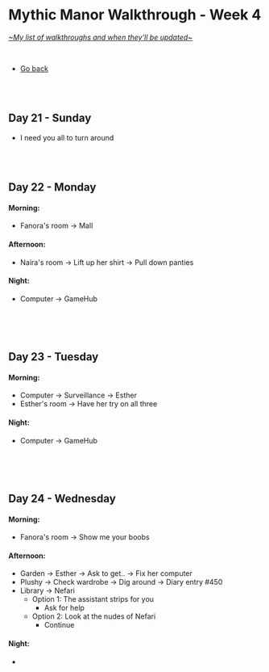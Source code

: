 # Mythic Manor Walkthrough - Week 4
[*\~My list of walkthroughs and when they'll be updated\~*](https://www.patreon.com/maimlain)

<br>

- [Go back](https://github.com/maim-lain/mythicmanor/blob/master/walkthrough.md)

<br>
<br>

## Day 21 - Sunday
- I need you all to turn around

<br>
<br>

## Day 22 - Monday
#### Morning:
- Fanora's room -> Mall

#### Afternoon:
- Naira's room -> Lift up her shirt -> Pull down panties

#### Night:
- Computer -> GameHub

<br>
<br>
<br>

## Day 23 - Tuesday
#### Morning:
- Computer -> Surveillance -> Esther
- Esther's room -> Have her try on all three

#### Night:
- Computer -> GameHub

<br>
<br>
<br>

## Day 24 - Wednesday
#### Morning:
- Fanora's room -> Show me your boobs

#### Afternoon:
- Garden -> Esther -> Ask to get.. -> Fix her computer
- Plushy -> Check wardrobe -> Dig around -> Diary entry #450
- Library -> Nefari
    - Option 1: The assistant strips for you
        - Ask for help
    - Option 2: Look at the nudes of Nefari
        - Continue

#### Night:
- 

<br>
<br>
<br>


<!---

- check Naira's diary after events
    - Garden -> Esther -> Ask to get.. -> Fix her computer
    - Check wardrobe -> Dig around -> Diary entry #4??

- Nefari 10 - Afternoon - Library | Click on her.
- Velle 10 - Afternoon - Velvet Desires | Visit the club.
- Naira 11 - Morning - Her room | Visit her.
- Nefari 11 - Night - Her room | Visit her.
- Velle 11 - Morning - Your room | Leave your room (click your door) in the morning.
- Esther 12 - Afternoon - Garden | Chat with her, then get what she asks for. CHECK HER PC!


get uncen images, send to mod say cen are from patreon here are uncen, and ask to post walkt link

- Esther 12 - 
- Fanora 12 - 
- Naira 12 - 
- Nefari 12 - 
- Velle 12 - 





## Day  - day
#### Morning:
- 

#### Afternoon:
- 

#### Night:
- 

<br>
<br>
<br>

- Naira Accessible room content | Naira’s diary (more entries as Naira levels up), Naira’s locked box. (Password for the box is in Diary entry #473 - “naira+[mc]” with “[mc]” being your character’s name). You may also use “naira+mc” if your name is not working.
- when esther is lvl 13 watch p in the morning
- Magic Lake -> Dock -> Look around (at night)

--->
